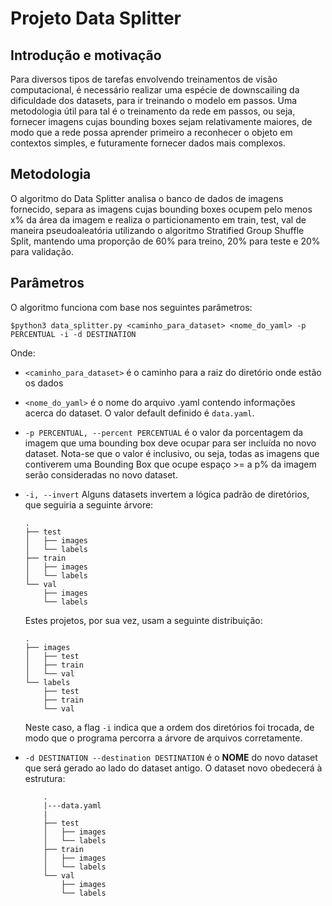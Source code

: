 # Projeto Data Splitter

## Introdução e motivação

Para diversos tipos de tarefas envolvendo treinamentos de visão computacional, é necessário realizar uma espécie de downscailing da dificuldade dos datasets, para ir treinando o modelo em passos. Uma metodologia útil para tal é o treinamento da rede em passos, ou seja, fornecer imagens cujas bounding boxes sejam relativamente maiores, de modo que a rede possa aprender primeiro a reconhecer o objeto em contextos simples, e futuramente fornecer dados mais complexos.

## Metodologia

O algoritmo do Data Splitter analisa o banco de dados de imagens fornecido, separa as imagens cujas bounding boxes ocupem pelo menos x% da área da imagem e realiza o particionamento em train, test, val de maneira pseudoaleatória utilizando o algoritmo Stratified Group Shuffle Split, mantendo uma proporção de 60% para treino, 20% para teste e 20% para validação.

## Parâmetros

O algoritmo funciona com base nos seguintes parâmetros:

```$python3 data_splitter.py <caminho_para_dataset> <nome_do_yaml> -p PERCENTUAL -i -d DESTINATION```

Onde:

- ```<caminho_para_dataset>``` é o caminho para a raiz do diretório onde estão os dados
- ```<nome_do_yaml>``` é o nome do arquivo .yaml contendo informações acerca do dataset. O valor default definido é ```data.yaml```.
- ```-p PERCENTUAL, --percent PERCENTUAL``` é o valor da porcentagem da imagem que uma bounding box deve ocupar para ser incluída no novo dataset. Nota-se que o valor é inclusivo, ou seja, todas as imagens que contiverem uma Bounding Box que ocupe espaço >= a p% da imagem serão consideradas no novo dataset.
- ```-i, --invert``` Alguns datasets invertem a lógica padrão de diretórios, que seguiria a seguinte árvore:

    ```raw
    .
    ├── test
    │   ├── images
    │   └── labels
    ├── train
    │   ├── images
    │   └── labels
    └── val
        ├── images
        └── labels
    ```

    Estes projetos, por sua vez, usam a seguinte distribuição:

    ```raw
    .
    ├── images
    │   ├── test
    │   ├── train
    │   └── val
    └── labels
        ├── test
        ├── train
        └── val
    ```

    Neste caso, a flag ```-i``` indica que a ordem dos diretórios foi trocada, de modo que o programa percorra a árvore de arquivos corretamente.
- ```-d DESTINATION --destination DESTINATION``` é o **NOME** do novo dataset que será gerado ao lado do dataset antigo. O dataset novo obedecerá à estrutura:

    ```raw
        .
        |---data.yaml
        |
        ├── test
        │   ├── images
        │   └── labels
        ├── train
        │   ├── images
        │   └── labels
        └── val
            ├── images
            └── labels

    ```

